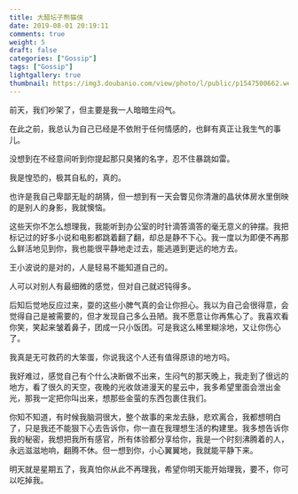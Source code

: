 ```yaml
---
title: 大醋坛子熊猫侠
date: 2019-08-01 20:19:11
comments: true
weight: 5
draft: false
categories: ["Gossip"]
tags: ["Gossip"]
lightgallery: true
thumbnail: https://img3.doubanio.com/view/photo/l/public/p1547500662.webp
---
```


前天，我们吵架了，但主要是我一人暗暗生闷气。

在此之前，我总认为自己已经是不依附于任何情感的，也鲜有真正让我生气的事儿。

没想到在不经意间听到你提起那只臭猪的名字，忍不住暴跳如雷。

我是惶恐的，极其自私的，真的。

也许是我自己卑鄙无耻的胡猜，但一想到有一天会瞥见你清澈的晶状体房水里倒映的是别人的身影，我就懊恼。

这些天你不怎么想理我，我能听到办公室的时针滴答滴答的毫无意义的钟摆。我把标记过的好多小说和电影都跳着翻了翻，却总是静不下心。我一度以为即便不再那么鲜活地见到你，我也能很平静地走过去，能逃遁到更远的地方去。

王小波说的是对的，人是轻易不能知道自己的。

人可以对别人有最细微的感觉，但对自己就迟钝得多。

后知后觉地反应过来，耍的这些小脾气真的会让你担心。我以为自己会很得意，会觉得自己是被需要的，但才发现自己多么丑陋。我不愿意让你再焦心了。我喜欢看你笑，笑起来皱着鼻子，团成一只小饭团。可是我这么稀里糊涂地，又让你伤心了。

我真是无可救药的大笨蛋，你说我这个人还有值得原谅的地方吗。

我好难过，感觉自己有个什么决断做不出来，生闷气的那天晚上，我走到了很远的地方，看了很久的天空，夜晚的光收敛进漫天的星云中，我多希望里面会泄出金光，那我一定把你叫出来，想那些金萤的东西包裹住我们。

你知不知道，有时候我脑洞很大，整个故事的来龙去脉，悲欢离合，我都想明白了，只是我还不能狠下心去告诉你，你一直在我理想生活的构建里。我多想告诉你我的秘密，我想把我所有感官，所有体验都分享给你，我是一个时刻沸腾着的人，永远滋滋地响，翻腾不休。但一想到你，小心翼翼地，我就能平静下来。

明天就是星期五了，我真怕你从此不再理我，希望你明天能开始理我，要不，你可以吃掉我。
